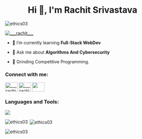 

<h1 align="center">Hi 👋, I'm Rachit Srivastava</h1>



<p align="left"> <img src="https://komarev.com/ghpvc/?username=ethics03&label=Profile%20views&color=0e75b6&style=flat" alt="ethics03" /> </p>

<p align="left"> <a href="https://twitter.com/___rachit___" target="blank"><img src="https://img.shields.io/twitter/follow/___rachit___?logo=twitter&style=for-the-badge" alt="___rachit___" /></a> </p>

- 🌱 I’m currently learning **Full-Stack WebDev**

- 💬 Ask me about **Algorithms And Cybersecurity**

- 🤖 Grinding Competitive Programming.

<h3 align="left">Connect with me:</h3>
<p align="left">
<a href="https://twitter.com/___rachit___" target="blank"><img align="center" src="https://raw.githubusercontent.com/rahuldkjain/github-profile-readme-generator/master/src/images/icons/Social/twitter.svg" alt="___rachit___" height="30" width="40" /></a>
<a href="https://instagram.com/___rachit____" target="blank"><img align="center" src="https://raw.githubusercontent.com/rahuldkjain/github-profile-readme-generator/master/src/images/icons/Social/instagram.svg" alt="___rachit____" height="30" width="40" /></a>
<a href="https://www.linkedin.com/in/rachit-srivastava-3b764527a/" target="blank"><img align="center" src="https://cdn2.iconfinder.com/data/icons/social-media-2285/512/1_Linkedin_unofficial_colored_svg-512.png" height='30' width = '40' /></a>
</p>

<h3 align="left">Languages and Tools:</h3>
<p align="left"> 
<a href="https://skillicons.dev"><img src="https://skillicons.dev/icons?i=javascript,css,tailwind,nodejs,mongodb,figma,cpp,java,vim,html,bash,git" /></a>
</p>

<p><img align="left" src="https://github-readme-stats.vercel.app/api/top-langs?username=ethics03&show_icons=true&locale=en&layout=compact" alt="ethics03" /></p>

<p>&nbsp;<img align="center" src="https://github-readme-stats.vercel.app/api?username=ethics03&show_icons=true&locale=en" alt="ethics03" /></p>

<p><img align="center" src="https://github-readme-streak-stats.herokuapp.com/?user=ethics03&" alt="ethics03" /></p>


